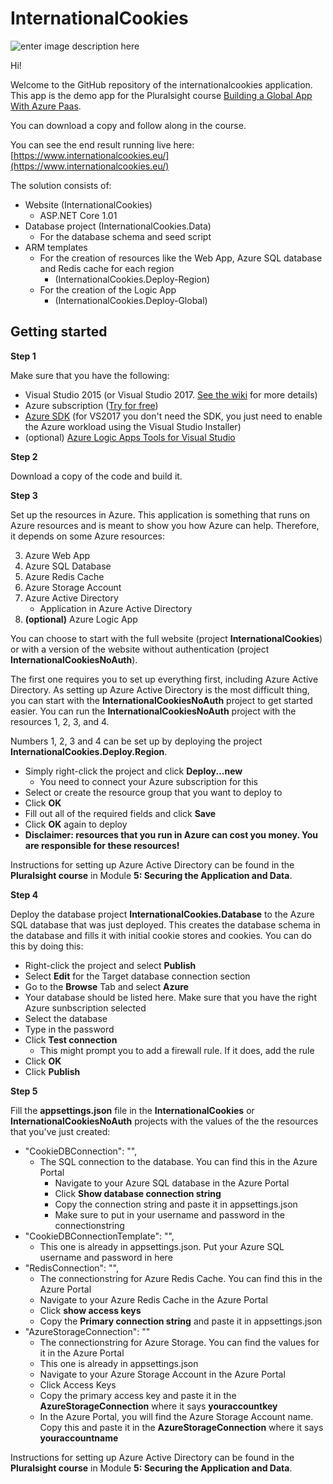 # InternationalCookies

![enter image description here](https://www.pluralsight.com/content/dam/pluralsight/newsroom/brand-assets/logos/pluralsight-logo-vrt-color-2.png)  

Hi! 

Welcome to the GitHub repository of the internationalcookies application.
This app is the demo app for the Pluralsight course [Building a Global App With Azure Paas](https://app.pluralsight.com/profile/author/barry-luijbregts).

You can download a copy and follow along in the course.

You can see the end result running live here: [https://www.internationalcookies.eu/](https://www.internationalcookies.eu/)

The solution consists of:

 - Website (InternationalCookies)
	 - ASP.NET Core 1.01	 
 - Database project (InternationalCookies.Data)
	 - For the database schema and seed script	 
 - ARM templates 
	 - For the creation of resources like the Web App, Azure SQL database and Redis cache for each region
		 - (InternationalCookies.Deploy-Region)
	 - For the creation of the Logic App
		 - (InternationalCookies.Deploy-Global)

Getting started
---------------

**Step 1**

Make sure that you have the following:

 - Visual Studio 2015 (or Visual Studio 2017. <a href="https://github.com/bmaluijb/InternationalCookies/wiki/Conversion-to-Visual-Studio-2017" target="_blank">See the wiki</a> for more details)
 - Azure subscription ([Try for free](https://azure.microsoft.com/en-us/free/))
 - [Azure SDK](https://azure.microsoft.com/en-us/downloads/) (for VS2017 you don't need the SDK, you just need to enable the Azure workload using the Visual Studio Installer)
 - (optional) [Azure Logic Apps Tools for Visual Studio](https://marketplace.visualstudio.com/items?itemName=VinaySinghMSFT.AzureLogicAppsToolsforVisualStudio) 

**Step 2**

Download a copy of the code and build it.

**Step 3**

Set up the resources in Azure. This application is something that runs on Azure resources and is meant to show you how Azure can help. Therefore, it depends on some Azure resources:

 3. Azure Web App
 4. Azure SQL Database
 5. Azure Redis Cache
 6. Azure Storage Account
 7. Azure Active Directory
	 - Application in Azure Active Directory
 7. **(optional)** Azure Logic App

You can choose to start with the full website (project **InternationalCookies**) or with a version of the website without authentication (project **InternationalCookiesNoAuth**).

The first one requires you to set up everything first, including Azure Active Directory. As setting up Azure Active Directory is the most difficult thing, you can start with the **InternationalCookiesNoAuth** project to get started easier. You can run the **InternationalCookiesNoAuth** project with the resources 1, 2, 3, and 4.

Numbers 1, 2, 3 and 4 can be set up by deploying the project **InternationalCookies.Deploy.Region**.

 - Simply right-click the project and click **Deploy...new**
	 - You need to connect your Azure subscription for this
 - Select or create the resource group that you want to deploy to
 - Click **OK**
 - Fill out all of the required fields and click **Save**
 - Click **OK** again to deploy
 - **Disclaimer: resources that you run in Azure can cost you money. You are responsible for these resources!**

Instructions for setting up Azure Active Directory can be found in the **Pluralsight course** in Module **5: Securing the Application and Data**.


**Step 4**

Deploy the database project **InternationalCookies.Database** to the Azure SQL database that was just deployed. This creates the database schema in the database and fills it with initial cookie stores and cookies. You can do this by doing this:

 - Right-click the project and select **Publish**
 - Select **Edit** for the Target database connection section
 - Go to the **Browse** Tab and select **Azure**
 - Your database should be listed here. Make sure that you have the right Azure sunbscription selected
 - Select the database
 - Type in the password
 - Click **Test connection**
	 - This might prompt you to add a firewall rule. If it does, add the rule	 
 - Click **OK**
 - Click **Publish**

**Step 5**

Fill the **appsettings.json** file in the **InternationalCookies** or **InternationalCookiesNoAuth** projects with the values of the the resources that you've just created:

 - "CookieDBConnection": "", 
	 - The SQL connection to the database. You can find this in the Azure Portal
		 - Navigate to your Azure SQL database in the Azure Portal
		 - Click **Show database connection string**
		 - Copy the connection string and paste it in appsettings.json
		 - Make sure to put in your username and password in the connectionstring
 - "CookieDBConnectionTemplate": "",
	 - This one is already in appsettings.json. Put your Azure SQL username and password in here
 - "RedisConnection": "",
	 - The connectionstring for Azure Redis Cache. You can find this in the Azure Portal
	 - Navigate to your Azure Redis Cache in the Azure Portal
	 - Click **show access keys**
	 - Copy the **Primary connection string** and paste it in appsettings.json
 - "AzureStorageConnection": ""
	 - The connectionstring for Azure Storage. You can find the values for it in the Azure Portal
	 - This one is already in appsettings.json
	 - Navigate to your Azure Storage Account in the Azure Portal
	 - Click Access Keys
	 - Copy the primary access key and paste it in the **AzureStorageConnection** where it says **youraccountkey**
	 - In the Azure Portal, you will find the Azure Storage Account name. Copy this and paste it in the **AzureStorageConnection** where it says **youraccountname**

Instructions for setting up Azure Active Directory can be found in the **Pluralsight course** in Module **5: Securing the Application and Data**.

